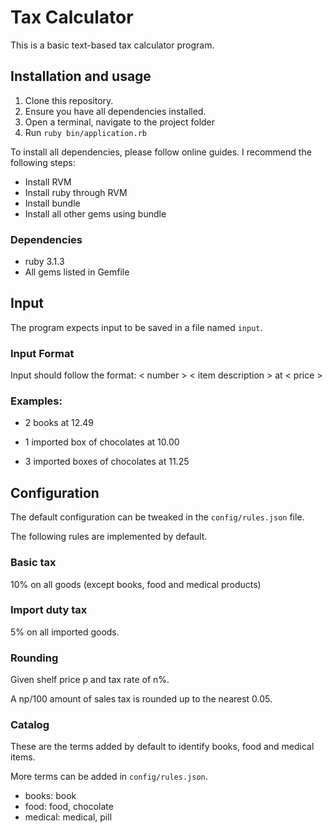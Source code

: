 # Tax Calculator

This is a basic text-based tax calculator program.

## Installation and usage
1) Clone this repository.
1) Ensure you have all dependencies installed.
1) Open a terminal, navigate to the project folder
1) Run `ruby bin/application.rb`

To install all dependencies, please follow online guides. I recommend the following steps:
- Install RVM
- Install ruby through RVM
- Install bundle
- Install all other gems using bundle

### Dependencies
- ruby 3.1.3
- All gems listed in Gemfile

## Input

The program expects input to be saved in a file named `input`.

### Input Format

Input should follow the format: < number > < item description > at < price >

### Examples:

- 2 books at 12.49

- 1 imported box of chocolates at 10.00

- 3 imported boxes of chocolates at 11.25

## Configuration

The default configuration can be tweaked in the `config/rules.json` file.

The following rules are implemented by default.

### Basic tax

10% on all goods (except books, food and medical products)

### Import duty tax

5% on all imported goods.

### Rounding

Given shelf price p and tax rate of n%.

A np/100 amount of sales tax is rounded up to the nearest 0.05.

### Catalog

These are the terms added by default to identify books, food and medical items.

More terms can be added in `config/rules.json`.

- books: book
- food: food, chocolate
- medical: medical, pill